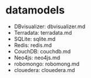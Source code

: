 # datamodels

- DBvisualizer: dbvisualizer.md
- Terradata: terradata.md
- SQLite: sqlite.md
- Redis: redis.md
- CouchDB: couchdb.md
- Neo4js: neo4js.md
- robomongo: robomong.md
- clouedera: clouedera.md
